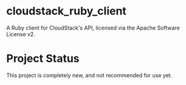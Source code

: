 cloudstack_ruby_client
======================

A Ruby client for CloudStack's API, licensed via the Apache Software License v2.

Project Status
==============

This project is completely new, and not recommended for use yet.
